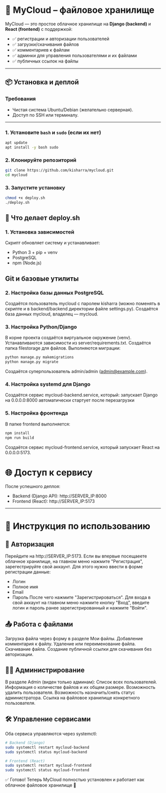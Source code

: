 # 🚀 MyCloud – файловое хранилище  

MyCloud — это простое облачное хранилище на **Django (backend)** и **React (frontend)** с поддержкой:  
- ✅ регистрации и авторизации пользователей  
- ✅ загрузки/скачивания файлов  
- ✅ комментариев к файлам  
- ✅ админки для управления пользователями и их файлами  
- ✅ публичных ссылок на файлы  

---

## 📦 Установка и деплой  

### Требования  
- Чистая система Ubuntu/Debian (желательно серверная).  
- Доступ по SSH или терминалу.  

---

### 1. Установите `bash` и `sudo` (если их нет)  
```bash
apt update
apt install -y bash sudo
```

### 2. Клонируйте репозиторий
```bash
git clone https://github.com/kisharra/mycloud.git
cd mycloud
```

### 3. Запустите установку
```bash
chmod +x deploy.sh
./deploy.sh
```

## 🔧 Что делает deploy.sh
### 1. Установка зависимостей
Скрипт обновляет систему и устанавливает:
- Python 3 + pip + venv
- PostgreSQL
- npm (Node.js)

## Git и базовые утилиты

### 2. Настройка базы данных PostgreSQL
Создаётся пользователь mycloud с паролем kisharra (можно поменять в скрипте и в backend/backend директории файле settings.py).
Создаётся база данных mycloud, владелец — mycloud.

### 3. Настройка Python/Django
В корне проекта создаётся виртуальное окружение (venv).
Устанавливаются зависимости из server/requirements.txt.
Создаётся папка filestorage для файлов.
Выполняются миграции:

```bash
python manage.py makemigrations
python manage.py migrate
```
Создаётся суперпользователь admin/admin (admin@example.com).

### 4. Настройка systemd для Django
Создаётся сервис mycloud-backend.service, который:
запускает Django на 0.0.0.0:8000
автоматически стартует после перезагрузки

### 5. Настройка фронтенда
В папке frontend выполняется:

```bash
npm install
npm run build
```

Создаётся сервис mycloud-frontend.service, который запускает React на 0.0.0.0:5173.

# 🌐 Доступ к сервису
После успешного деплоя:
- Backend (Django API): http://SERVER_IP:8000
- Frontend (React): http://SERVER_IP:5173

---

# 📖 Инструкция по использованию
## 🔑 Авторизация
Перейдите на http://SERVER_IP:5173.
Если вы впервые посещаеете облачное хранилище, на главном меню нажмите "Регистрация", зарегестрируйте свой аккаунт.
Для этого нужно ввести в форме регистрации данные:
- Логин
- Полное имя
- Email
- Пароль
После чего нажмите "Зарегистрироваться".
Для входа в свой аккаунт на главном меню нажмите кнопку "Вход", введите логин и пароль ранее зарегистрированный и нажмите "Войти".

## 📤 Работа с файлами
Загрузка файла через форму в разделе Мои файлы.
Добавление комментария к файлу.
Удаление или переименование файла.
Скачивание файла.
Создание публичной ссылки для скачивания без авторизации.

## 👨‍💼 Администрирование
В разделе Admin (виден только админам):
Список всех пользователей.
Информация о количестве файлов и их общем размере.
Возможность удалить пользователя.
Возможность назначить/снять статус администратора.
Ссылка на файловое хранилище конкретного пользователя.

## 🛠 Управление сервисами
Оба сервиса управляются через systemctl:

```bash
# Backend (Django)
sudo systemctl restart mycloud-backend
sudo systemctl status mycloud-backend

# Frontend (React)
sudo systemctl restart mycloud-frontend
sudo systemctl status mycloud-frontend
```
✅ Готово!
Теперь MyCloud полностью установлен и работает как облачное файловое хранилище 🚀